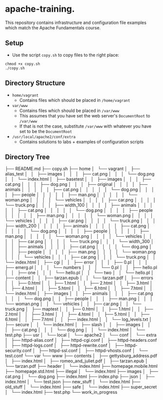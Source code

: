 # apache-training.

This repository contains infrastructure and configuration file examples which match the Apache Fundamentals course.

## Setup
* Use the script `copy.sh` to copy files to the right place:
```
chmod +x copy.sh
./copy.sh
```

## Directory Structure
* `home/vagrant`
  * Contains files which should be placed in `/home/vagrant`
* `var/www`
  * Contains files which should be placed in `/var/www`
  * This assumes that you have set the web server's `DocumentRoot` to `/var/www`
  * If that is not the case, substitute `/var/www` with whatever you have set to be the `DocumentRoot` 
* `/usr/local/apache2/conf/extra`
  * Contains solutions to labs + examples of configuration scripts
  
## Directory Tree
├── README.md
├── copy.sh
├── home
│   └── vagrant
│       ├── alias_test
│       │   ├── images
│       │   │   ├── cat.png
│       │   │   └── dog.png
│       │   └── index.html
│       ├── basetest
│       │   ├── images
│       │   │   ├── cat.png
│       │   │   ├── dog.png
│       │   │   ├── original
│       │   │   │   ├── animals
│       │   │   │   │   ├── cat.png
│       │   │   │   │   └── dog.png
│       │   │   │   ├── people
│       │   │   │   │   ├── man.png
│       │   │   │   │   └── woman.png
│       │   │   │   └── vehicles
│       │   │   │       ├── car.png
│       │   │   │       └── truck.png
│       │   │   ├── width_100
│       │   │   │   ├── animals
│       │   │   │   │   ├── cat.png
│       │   │   │   │   └── dog.png
│       │   │   │   ├── people
│       │   │   │   │   ├── man.png
│       │   │   │   │   └── woman.png
│       │   │   │   └── vehicles
│       │   │   │       ├── car.png
│       │   │   │       └── truck.png
│       │   │   ├── width_200
│       │   │   │   ├── animals
│       │   │   │   │   ├── cat.png
│       │   │   │   │   └── dog.png
│       │   │   │   ├── people
│       │   │   │   │   ├── man.png
│       │   │   │   │   └── woman.png
│       │   │   │   └── vehicles
│       │   │   │       ├── car.png
│       │   │   │       └── truck.png
│       │   │   └── width_300
│       │   │       ├── animals
│       │   │       │   ├── cat.png
│       │   │       │   └── dog.png
│       │   │       ├── people
│       │   │       │   ├── man.png
│       │   │       │   └── woman.png
│       │   │       └── vehicles
│       │   │           ├── car.png
│       │   │           └── truck.png
│       │   └── index.html
│       ├── cgi
│       │   ├── error
│       │   │   ├── 0.pl
│       │   │   ├── emerg.pl
│       │   │   └── numbers
│       │   │       └── 0.pl
│       │   ├── hello.pl
│       │   ├── one
│       │   │   └── hello.pl
│       │   └── two
│       │       └── hello.pl
│       ├── content
│       │   ├── tarzan.epub
│       │   └── tarzan.pdf
│       ├── errors
│       │   ├── 0.html
│       │   ├── 1.html
│       │   ├── 2.html
│       │   ├── 3.html
│       │   ├── 4.html
│       │   ├── 5.html
│       │   ├── 6.html
│       │   ├── 7.html
│       │   └── index.html
│       ├── images
│       │   ├── animals
│       │   │   ├── cat.png
│       │   │   └── dog.png
│       │   ├── people
│       │   │   ├── man.png
│       │   │   └── woman.png
│       │   └── vehicles
│       │       ├── car.png
│       │       └── truck.png
│       ├── maptest
│       │   ├── 0.html
│       │   ├── 1.html
│       │   ├── 2.html
│       │   ├── 3.html
│       │   ├── 4.html
│       │   ├── 5.html
│       │   ├── 6.html
│       │   ├── 7.html
│       │   ├── index.html
│       │   └── log_levels.txt
│       ├── secure
│       │   └── index.html
│       ├── slash
│       │   ├── images
│       │   │   ├── cat.png
│       │   │   └── dog.png
│       │   └── index.html
│       └── test.php
├── usr
│   └── local
│       └── apache2
│           └── conf
│               └── extra
│                   ├── httpd-alias.conf
│                   ├── httpd-cgi.conf
│                   ├── httpd-headers.conf
│                   ├── httpd-logs.conf
│                   ├── httpd-rewrite.conf
│                   ├── httpd-security.conf
│                   ├── httpd-ssl.conf
│                   ├── httpd-vhosts.conf
│                   └── test.conf
└── var
    └── www
        ├── contents
        │   ├── gettysburg_address.pdf
        │   ├── index.html
        │   ├── romeo_and_juliet.pdf
        │   ├── tarzan.epub
        │   └── tarzan.pdf
        ├── header
        │   └── index.html
        ├── homepage.mobile.html
        ├── homepage.std.html
        ├── illegal
        │   └── index.html
        ├── images
        │   ├── cat.png
        │   └── dog.png
        ├── index.html
        ├── index.php
        ├── json
        │   ├── index.html
        │   └── test.json
        ├── new_stuff
        │   └── index.html
        ├── old_stuff
        │   └── index.html
        ├── safe
        │   └── index.html
        ├── super_secret
        │   └── index.html
        ├── test.php
        └── work_in_progress
